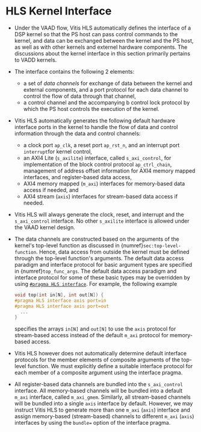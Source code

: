 # HLS Kernel Interface

* Under the VAAD flow, Vitis HLS automatically defines the interface
  of a DSP kernel so that the PS host can pass control commands to the
  kernel, and data can be exchanged between the kernel and the PS
  host, as well as with other kernels and externel hardware
  components. The discussions about the kernel interface in this
  section primarily pertains to VADD kernels.

* The interface contains the following 2 elements:
  - a set of *data channels* for exchange of data between the kernel
    and external components, and a port protocol for each data channel
    to control the flow of data through that channel,
  - a control channel and the accompanying b control lock protocol by
    which the PS host controls the execution of the kernel.

* Vitis HLS automatically generates the following default hardware
  interface ports in the kernel to handle the flow of data and control
  information through the data and control channels:
  - a clock port `ap_clk`, a reset port `ap_rst_n`, and an interrupt
     port `interrupt`for kernel control,
  - an AXI4 Lite (`s_axilite`) interface, called `s_axi_control`, for
    implementation of the block control protocol `ap_ctrl_chain`,
    management of address offset information for AXI4 memory
    mapped interfaces, and register-based data access,
  - AXI4 memory mapped (`m_axi`) interfaces for memory-based data
    access if needed, and
  - AXI4 stream (`axis`) interfaces for stream-based data access if
    needed. 
 
* Vitis HLS will always generate the clock, reset, and interrupt and
   the `s_axi_control` interface. No other `s_axilite` interface is
   allowed under the VAAD kernel design.
 
* The data channels are constructed based on the arguments of the
  kernel's top-level function as discussed in
  {numref}`sec:top-level-function`. Hence, data access from outside
  the kernel must be defined through the top-level function's
  arguments. The default data access paradigm and interface protocol
  for basic argument types are specified in {numref}`top_func_args`.
  The default data access paradigm and interface protocol for some of
  these basic types may be overridden by using [`#pragma HLS
  interface`](https://docs.xilinx.com/r/en-US/ug1399-vitis-hls/pragma-HLS-interface).
  For example, the following example
  ```c++
  void top(int in[N], int out[N]) {
  #pragma HLS interface axis port=in
  #pragma HLS interface axis port=out
    ...
  }
  ```
  specifies the arrays `in[N]` and `out[N]` to use the `axis` protocol
  for stream-based access instead of the default `m_axi` protocol for
  memory-based access.

* Vitis HLS however does not automatically determine default interface
  protocols for the member elements of composite arguments of the top-level
  function. We must explicitly define a suitable interface protocol
  for each member of a composite argument using the interface pragma. 

* All register-based data channels are bundled into the
  `s_axi_control` interface.  All memory-based channels will be  bundled
  into a default `m_axi` interface, called `m_axi_gmem`. Similarly,
  all stream-based channels will be bundled into a single `axis`
  interface by default. However, we may instruct Vitis HLS to generate
  more than one `m_axi` (`axis`) interface and assign memory-based
      (stream-based) channels to different `m_axi` (`axis`) interfaces
  by using the `bundle=` option of the interface pragma. 
  
